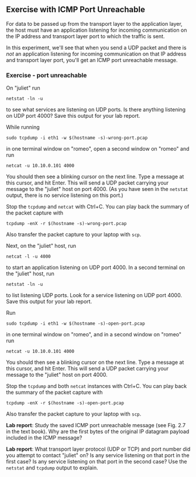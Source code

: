 ## Exercise with ICMP Port Unreachable

For data to be passed up from the transport layer to the application layer, the host must have an application listening for incoming communication on the IP address and transport layer port to which the traffic is sent.

In this experiment, we'll see that when you send a UDP packet and there is *not* an application listening for incoming communication on that IP address and transport layer port, you'll get an ICMP port unreachable message.


### Exercise - port unreachable

On "juliet" run

```
netstat -ln -u
```

to see what services are listening on UDP ports. Is there anything listening on UDP port 4000? Save this output for your lab report.


While running

```
sudo tcpdump -i eth1 -w $(hostname -s)-wrong-port.pcap
```

in one terminal window on "romeo", open a second window on "romeo" and run


```
netcat -u 10.10.0.101 4000
```

You should then see a blinking cursor on the next line. Type a message at this cursor, and hit Enter. This will send a UDP packet carrying your message to the "juliet" host on port 4000. (As you have seen in the `netstat` output, there is no service listening on this port.)


Stop the `tcpdump` and `netcat` with Ctrl+C. You can play back the summary of the packet capture with

```
tcpdump -enX -r $(hostname -s)-wrong-port.pcap
```

Also transfer the packet capture to your laptop with `scp`.


Next, on the "juliet" host, run

```
netcat -l -u 4000
```

to start an application listening on UDP port 4000. In a second terminal on the "juliet" host, run


```
netstat -ln -u
```

to list listening UDP ports. Look for a service listening on UDP port 4000. Save this output for your lab report.



Run

```
sudo tcpdump -i eth1 -w $(hostname -s)-open-port.pcap
```

in one terminal window on "romeo", and in a second window on "romeo" run


```
netcat -u 10.10.0.101 4000
```

You should then see a blinking cursor on the next line. Type a message at this cursor, and hit Enter. This will send a UDP packet carrying your message to the "juliet" host on port 4000.

Stop the `tcpdump` and both `netcat` instances with Ctrl+C. You can play back the summary of the packet capture with

```
tcpdump -enX -r $(hostname -s)-open-port.pcap
```

Also transfer the packet capture to your laptop with `scp`.


**Lab report**: Study the saved ICMP port unreachable message (see Fig. 2.7 in the text book). Why are the first bytes of the original IP datagram payload included in the ICMP message?


**Lab report**: What transport layer protocol (UDP or TCP) and port number did you attempt to contact "juliet" on? Is any service listening on that port in the first case? Is any service listening on that port in the second case? Use the `netstat` and `tcpdump` output to explain.

